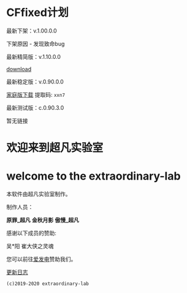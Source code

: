 # CFfixed计划

最新下架：v.1.00.0.0

下架原因 - 发现致命bug

最新精简版：v.1.10.0.0

[download](https://pan.baidu.com/s/1H1C_wVOB2NuV-PuFh9-JNQ)

最新稳定版：v.0.90.0.0

[家庭版下载](https://pan.baidu.com/s/1sEwrLw9KLJVa5dVkYwY2ug)  提取码: `xxn7`

最新测试版：c.0.90.3.0

暂无链接

# 欢迎来到超凡实验室

# welcome to the extraordinary-lab

本软件由超凡实验室制作。

制作人员：

**原罪_超凡** **金秋月影** **傲慢_超凡**

感谢以下成员的赞助:

吴*阳 崔大侠之灵魂

您可以前往[爱发电](https://afdian.net/@cfsys-gjx)赞助我们。

[更新日志](https://extraordinary-lab.github.com/cffixed/Update.md)

```
(c)2019-2020 extraordinary-lab
```

